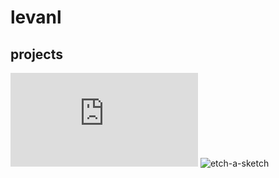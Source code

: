 # levanl

## projects
![calculator](https://levanl.github.io/calculator/index.html)
![etch-a-sketch](https://levanl.github.io/Etch-a-Sketch/)
